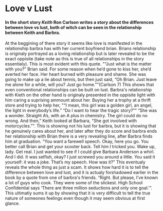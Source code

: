 # Love v Lust
#### In the short story *Keith* Ron Carlson writes a story about the differences between love vs lust, both of witch can be seen in the relationship between Keith and Barbra.

At the beggining of there story it seems like love is manifested in the relationship barbra has with her current boyfriend brian. Brians relationship is originaly portrayed as a loving relationship but is later revealed to be the exact oppisite (take note as this is true of all relationships in the story essentialy). This is most evident with this quote. "“Just what is the matter with you?” Brian said. For some reason when he’d gone to kiss her, she’d averted her face. Her heart burned with pleasure and shame. She was going to make up a lie about tennis, but then just said, “Oh Brian. Just leave me alone for a while, will you? Just go home.”"(Carlson 7) This shows that even conventional relationships can be built on lust. Barbra's relationship with Kieth on the other hand is originaly presented in the oppisite light with him caring a suprising ammount about her. Buying her a trophy at a thrift store and trying to help her,  "“I mean, this girl was a golden
girl, an angel, the light in everybody’s life.”
“Do I want to hear the tragic story?””
“She was a wonder. Straight A’s, with
an
A plus in chemistry. The girl could
do no wrong. And
then,” Keith looked at Barbara, “She got involved
with
motorcycles.”". This is showing not his lust for barbra, but it is showing that he genuinely cares about her, and later after they do score and barbra ends her relationship with Brian there is a very revealing line, after Barbra finds him at graduation.
“You want a farewell speech. Okay, here you go. You
better call Brian and get your scooter back. Tell him I tricked you. Wake up, lady. Get real. I just wanted to see if I could give Barbara Anderson a whirl.
And I did. It was selfish, okay? I just screwed you around a little. You said it yourself: it was a joke. That’s my speech. How was it?” This eventualy reveals the whole thing as just a scam. It shows how hard it is to tell the difference between love and lust, and it is actualy forshadowed earlier in the book by a quote from one of barbra's friends. “Right. But please, I’ve known a lot of guys who cook. They were some of the slickest. High School Confidential says ‘There are three million seductions and only one goal.’”. This ultimatly sums it up by showing that it is very difficult to tell the true nature of someones feelings even though it may seem obvious at first glance.

<!-- 1. What is Lust
  1. Pure desire for mating, enamoured with physical beuaty, not about happily ever after.
2. What is Love
  1. Intense Freindship, caring about a persons soul.
3. Similarities/Differences
  1. Both emotional feelings, come from different things
4. Relationship between the 2
  1. Both are corallated in certain circimstances, but definitly not always.
5. Long distance relationships
  1. kinda, they have to start in the real world, and they take time to develop
6. Long distance Lust
  1. yes.

Reading confirms all things.

z
weirdness, cnt -->
